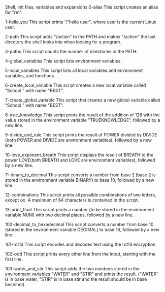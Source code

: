 Shell, init files, variables and expansions
0-alias
This script creates an alias for "rm".

1-hello_you
This script prints '/"hello user", where user is the current Linux user.

2-path
This script adds "/action" to the PATH and makes "/action" the last directory the shell looks into when looking for a program.

3-paths
This script counts the number of directories in the PATH.

4-global_variables
This script lists environment variables.

5-local_variables
This script lists all local variables and environment variables, and functions.

6-create_local_variable
This script creates a new local variable called "School " with name "BEST".

7-create_global_variable
This script that creates a new global variable called "School " with name "BEST".

8-true_knowledge
This script prints the result of the addition of 128 with the value stored in the environment variable "TRUEKNOWLEDGE", followed by a new line.

9-divide_and_rule
This script prints the result of POWER divided by DIVIDE (both POWER and DIVIDE are environment variables), followed by a new line.

10-love_exponent_breath
This script displays the result of BREATH to the power LOVE(both BREATH and LOVE are environment variables), followed by a new line.

11-binary_to_decimal
This script converts a number from base 2 (base 2 is stored in the environment variable BINARY) to base 10, followed by a new line.

12-combinations
This script prints all possible combinations of two letters, except oo. A maximum of 64 characters is contained in the script.

13-print_float
This script prints a number (to be stored in the environment variable NUM) with two decimal places, followed by a new line.

100-decimal_to_hexadecimal
This script converts a number from base 10 (stored in the environment variable DECIMAL) to base 16, followed by a new line.

101-rot13
This script encodes and decodes text using the rot13 encryption.

102-odd
This script prints every other line from the input, starting with the first line.

103-water_and_stir
This script adds the two numbers stored in the environment variables "WATER" and "STIR" and prints the result. ("WATER" is in base water,
"STIR" is in base stir and the result should be in base bestchol).
